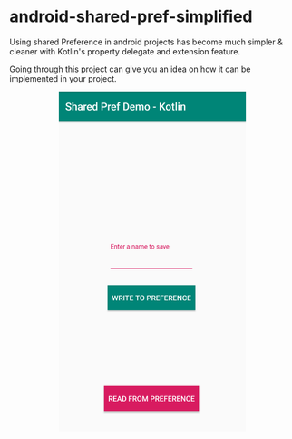 # android-shared-pref-simplified

Using shared Preference in android projects has become much simpler & cleaner with Kotlin's property delegate and extension feature.

Going through this project can give you an idea on how it can be implemented in your project.

<p align="center">
  <img src="https://github.com/shivaguru01/android-shared-pref-simplified/blob/d5da551d48ab62d51dabe8076be02685e2fc5456/img/SharedPref.png" height ="600 width="350" alt="accessibility text">
</p>




